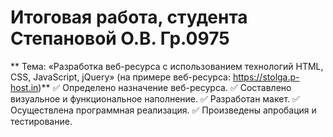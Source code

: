 # Итоговая работа, студента Степановой О.В. Гр.0975
** Тема: «Разработка веб-ресурса с использованием технологий HTML, CSS, JavaScript, jQuery» (на примере веб-ресурса: https://stolga.p-host.in)**
:white_check_mark: 	Определено назначение веб-ресурса.
:white_check_mark:	Составлено визуальное и функциональное наполнение.
:white_check_mark:	Разработан макет.
:white_check_mark:	Осуществлена программная реализация.
:white_check_mark:	Произведены апробация и тестирование.


